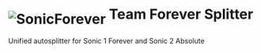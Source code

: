 <h1> <img src="hthttps://raw.githubusercontent.com/SonicSpeedrunning/LiveSplit.TeamForeverSplitter/main/Sonic_2_Absolute_Icon.webp" alt="SonicForever" align="middle"/> Team Forever Splitter</h1>

Unified autosplitter for Sonic 1 Forever and Sonic 2 Absolute
